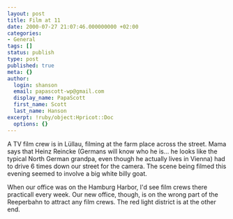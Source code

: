 ```yaml
---
layout: post
title: Film at 11
date: 2000-07-27 21:07:46.000000000 +02:00
categories:
- General
tags: []
status: publish
type: post
published: true
meta: {}
author:
  login: shanson
  email: papascott-wp@gmail.com
  display_name: PapaScott
  first_name: Scott
  last_name: Hanson
excerpt: !ruby/object:Hpricot::Doc
  options: {}
---
```

<p>A TV film crew is in Lüllau, filming at the farm place across the street. Mama says that Heinz Reincke (Germans will know who he is... he looks like the typical North German grandpa, even though he actually lives in Vienna) had to drive 6 times down our street for the camera. The scene being filmed this evening seemed to involve a big white billy goat.</p>
<p>When our office was on the Hamburg Harbor, I'd see film crews there practicall every week. Our new office, though, is on the wrong part of the Reeperbahn to attract any film crews. The red light district is at the other end.</p>
